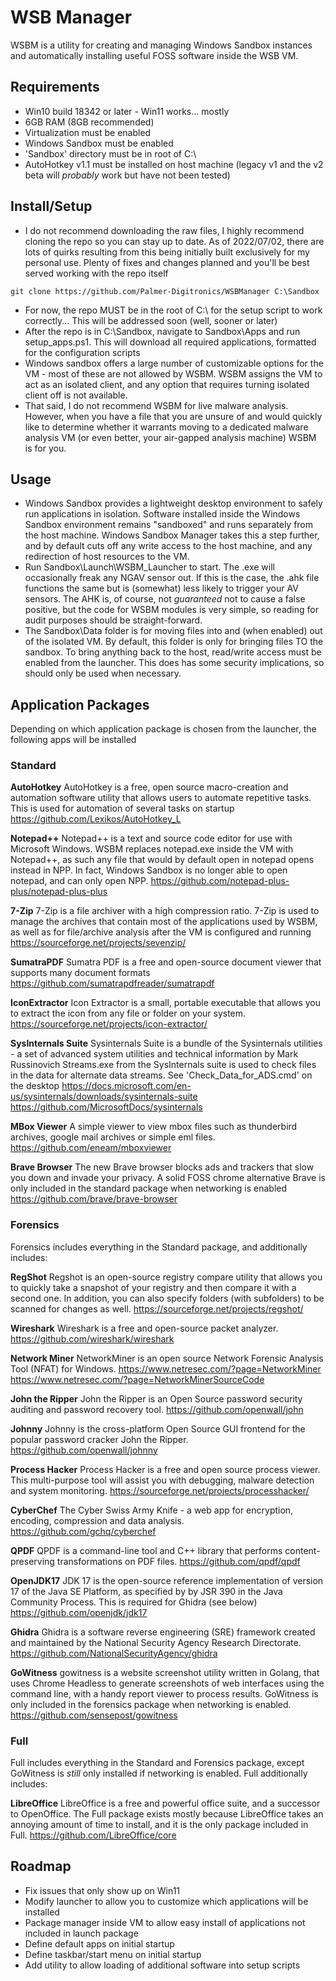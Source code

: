 # WSB Manager
 WSBM is a utility for creating and managing Windows Sandbox instances and automatically installing useful FOSS software inside the WSB VM.
 
## Requirements
 - Win10 build 18342 or later - Win11 works... mostly
 - 6GB RAM (8GB recommended)
 - Virtualization must be enabled
 - Windows Sandbox must be enabled
 - 'Sandbox' directory must be in root of C:\
 - AutoHotkey v1.1 must be installed on host machine (legacy v1 and the v2 beta will *probably* work but have not been tested)
 
## Install/Setup
 - I do not recommend downloading the raw files, I highly recommend cloning the repo so you can stay up to date. As of 2022/07/02, there
 are lots of quirks resulting from this being initially built exclusively for my personal use. Plenty of fixes and changes planned and 
 you'll be best served working with the repo itself
 ```
 git clone https://github.com/Palmer-Digitronics/WSBManager C:\Sandbox
 ```
 - For now, the repo MUST be in the root of C:\ for the setup script to work correctly... This will be addressed soon (well, sooner or later)
 - After the repo is in C:\Sandbox, navigate to Sandbox\Apps and run setup_apps.ps1. This will download all required applications, formatted
 for the configuration scripts
 - Windows sandbox offers a large number of customizable options for the VM - most of these are not allowed by WSBM. WSBM assigns the VM to
 act as an isolated client, and any option that requires turning isolated client off is not available.
 - That said, I do not recommend WSBM for live malware analysis. However, when you have a file that you are unsure of and would quickly like to
 determine whether it warrants moving to a dedicated malware analysis VM (or even better, your air-gapped analysis machine) WSBM is for you.
 
 ## Usage
 - Windows Sandbox provides a lightweight desktop environment to safely run applications in isolation. Software installed inside the Windows Sandbox environment remains "sandboxed" and runs separately from the host
 machine. Windows Sandbox Manager takes this a step further, and by default cuts off any write access to the host machine, and any redirection of host resources to the VM.
  - Run Sandbox\Launch\WSBM_Launcher to start. The .exe will occasionally freak any NGAV sensor out. If this is the case, the .ahk file functions the same but is (somewhat) less likely
  to trigger your AV sensors. The AHK is, of course, not *guaranteed* not to cause a false positive, but the code for WSBM modules is very simple, so reading for audit purposes should be straight-forward.
  - The Sandbox\Data folder is for moving files into and (when enabled) out of the isolated VM. By default, this folder is only for bringing files TO the sandbox. To bring anything back to the host, read/write access
  must be enabled from the launcher. This does has some security implications, so should only be used when necessary.
 
## Application Packages
 Depending on which application package is chosen from the launcher, the following apps will be installed
 
 ### Standard
 
  **AutoHotkey**
  AutoHotkey is a free, open source macro-creation and automation software utility that allows users to automate repetitive tasks.
  This is used for automation of several tasks on startup
  https://github.com/Lexikos/AutoHotkey_L
  
  **Notepad++**
  Notepad++ is a text and source code editor for use with Microsoft Windows.
  WSBM replaces notepad.exe inside the VM with Notepad++, as such any file that would by default open in notepad opens instead in NPP. In fact, Windows Sandbox is no longer able to open notepad, and can only open NPP.
  https://github.com/notepad-plus-plus/notepad-plus-plus
  
  **7-Zip**
  7-Zip is a file archiver with a high compression ratio.
  7-Zip is used to manage the archives that contain most of the applications used by WSBM, as well as for file/archive analysis after the VM is configured and running
  https://sourceforge.net/projects/sevenzip/
  
  **SumatraPDF**
  Sumatra PDF is a free and open-source document viewer that supports many document formats 
  https://github.com/sumatrapdfreader/sumatrapdf
  
  **IconExtractor**
  Icon Extractor is a small, portable executable that allows you to extract the icon from any file or folder on your system.
  https://sourceforge.net/projects/icon-extractor/
  
  **SysInternals Suite**
  Sysinternals Suite is a bundle of the Sysinternals utilities - a set of advanced system utilities and technical information by Mark Russinovich
  Streams.exe from the SysInternals suite is used to check files in the data for alternate data streams. See 'Check_Data_for_ADS.cmd' on the desktop
  https://docs.microsoft.com/en-us/sysinternals/downloads/sysinternals-suite
  https://github.com/MicrosoftDocs/sysinternals
  
  **MBox Viewer**
  A simple viewer to view mbox files such as thunderbird archives, google mail archives or simple eml files.
  https://github.com/eneam/mboxviewer
  
  **Brave Browser**
  The new Brave browser blocks ads and trackers that slow you down and invade your privacy. A solid FOSS chrome alternative
  Brave is only included in the standard package when networking is enabled
  https://github.com/brave/brave-browser
  
 ### Forensics
  Forensics includes everything in the Standard package, and additionally includes:
  
  **RegShot**
  Regshot is an open-source registry compare utility that allows you to quickly take a snapshot of your registry and then compare it with a second one. In addition,  you can also specify folders (with subfolders) to be
  scanned for changes as well.
  https://sourceforge.net/projects/regshot/
  
  **Wireshark**
  Wireshark is a free and open-source packet analyzer.
  https://github.com/wireshark/wireshark
  
  **Network Miner**
  NetworkMiner is an open source Network Forensic Analysis Tool (NFAT) for Windows.
  https://www.netresec.com/?page=NetworkMiner
  https://www.netresec.com/?page=NetworkMinerSourceCode
  
  **John the Ripper**
  John the Ripper is an Open Source password security auditing and password recovery tool.
  https://github.com/openwall/john
  
  **Johnny**
  Johnny is the cross-platform Open Source GUI frontend for the popular password cracker John the Ripper.
  https://github.com/openwall/johnny
  
  **Process Hacker**
  Process Hacker is a free and open source process viewer. This multi-purpose tool will assist you with debugging, malware detection and system monitoring.
  https://sourceforge.net/projects/processhacker/
  
  **CyberChef**
  The Cyber Swiss Army Knife - a web app for encryption, encoding, compression and data analysis.
  https://github.com/gchq/cyberchef
  
  **QPDF**
  QPDF is a command-line tool and C++ library that performs content-preserving transformations on PDF files.
  https://github.com/qpdf/qpdf
  
  **OpenJDK17**
  JDK 17 is the open-source reference implementation of version 17 of the Java SE Platform, as specified by by JSR 390 in the Java Community Process.
  This is required for Ghidra (see below)
  https://github.com/openjdk/jdk17
  
  **Ghidra**
  Ghidra is a software reverse engineering (SRE) framework created and maintained by the National Security Agency Research Directorate.
  https://github.com/NationalSecurityAgency/ghidra
  
  **GoWitness**
  gowitness is a website screenshot utility written in Golang, that uses Chrome Headless to generate screenshots of web interfaces using the command line, with a handy report viewer to process results.
  GoWitness is only included in the forensics package when networking is enabled.
  https://github.com/sensepost/gowitness
 
 ### Full
  Full includes everything in the Standard and Forensics package, except GoWitness is *still* only installed if networking is enabled. Full additionally includes:
  
  **LibreOffice**
  LibreOffice is a free and powerful office suite, and a successor to OpenOffice.
  The Full package exists mostly because LibreOffice takes an annoying amount of time to install, and it is the only package included in Full.
  https://github.com/LibreOffice/core
  
  
 
## Roadmap
 - Fix issues that only show up on Win11
 - Modify launcher to allow you to customize which applications will be installed
 - Package manager inside VM to allow easy install of applications not included in launch package
 - Define default apps on initial startup
 - Define taskbar/start menu on initial startup
 - Add utility to allow loading of additional software into setup scripts
 
 
